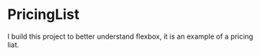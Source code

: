 # PricingList
I build this project to better understand flexbox, it is an example of a pricing liat.
